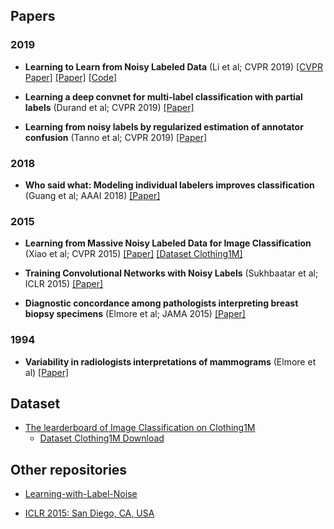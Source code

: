 

## Papers

### 2019

* **Learning to Learn from Noisy Labeled Data** (Li et al; CVPR 2019)
[[CVPR Paper]](http://openaccess.thecvf.com/content_CVPR_2019/papers/Li_Learning_to_Learn_From_Noisy_Labeled_Data_CVPR_2019_paper.pdf) [[Paper]](https://arxiv.org/abs/1812.05214)
[[Code]](https://github.com/LiJunnan1992/MLNT)

* **Learning a deep convnet for multi-label classification with partial labels** (Durand et al; CVPR 2019) [[Paper]](http://openaccess.thecvf.com/content_CVPR_2019/papers/Durand_Learning_a_Deep_ConvNet_for_Multi-Label_Classification_With_Partial_Labels_CVPR_2019_paper.pdf)

* **Learning from noisy labels by regularized estimation of annotator confusion** (Tanno et al; CVPR 2019) [[Paper]](http://openaccess.thecvf.com/content_CVPR_2019/papers/Tanno_Learning_From_Noisy_Labels_by_Regularized_Estimation_of_Annotator_Confusion_CVPR_2019_paper.pdf)

### 2018

* **Who said what: Modeling individual labelers improves classification** (Guang et al; AAAI 2018) [[Paper]](https://arxiv.org/abs/1703.08774)


### 2015

* **Learning from Massive Noisy Labeled Data for Image Classification** (Xiao et al; CVPR 2015) [[Paper]](http://openaccess.thecvf.com/content_cvpr_2015/papers/Xiao_Learning_From_Massive_2015_CVPR_paper.pdf) 
[[Dataset Clothing1M]](https://www.floydhub.com/lukasmyth/datasets/clothing1m)

* **Training Convolutional Networks with Noisy Labels** (Sukhbaatar et al; ICLR 2015) [[Paper]](https://arxiv.org/abs/1406.2080)

* **Diagnostic concordance among pathologists interpreting breast biopsy specimens** (Elmore et al; JAMA 2015) [[Paper]](https://jamanetwork.com/journals/jama/fullarticle/2203798)

### 1994

* **Variability in radiologists interpretations of mammograms** (Elmore et al) [[Paper]](https://www.nejm.org/doi/full/10.1056/NEJM199412013312206)

## Dataset

* [The learderboard of Image Classification on Clothing1M](https://paperswithcode.com/sota/image-classification-on-clothing1m)
  * [Dataset Clothing1M Download](https://www.floydhub.com/lukasmyth/datasets/clothing1m)

## Other repositories

* [Learning-with-Label-Noise](https://github.com/subeeshvasu/Awesome-Learning-with-Label-Noise)

* [ICLR 2015: San Diego, CA, USA](https://dblp.org/db/conf/iclr/iclr2015)